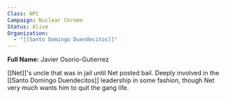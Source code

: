 ```yaml
---
Class: NPC
Campaign: Nuclear Chrome
Status: Alive
Organization:
  - "[[Santo Domingo Duendecitos]]"
---
```

**Full Name:** Javier Osorio-Gutierrez

[[Net]]'s uncle that was in jail until Net posted bail. Deeply involved in the [[Santo Domingo Duendecitos]] leadership in some fashion, though Net very much wants him to quit the gang life.